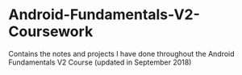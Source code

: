 # Android-Fundamentals-V2-Coursework
Contains the notes and projects I have done throughout the Android Fundamentals V2 Course (updated in September 2018)

